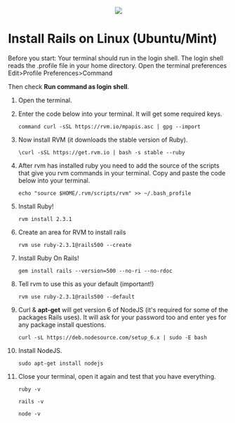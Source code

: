 <p align="center"><img src="https://github.com/coder-factory-academy/cf-guidline-css/blob/master/CFA.png"></p>

# Install Rails on Linux (Ubuntu/Mint)
Before you start: Your terminal should run in the login shell. The login shell reads the .profile file in your home directory. Open the terminal preferences Edit>Profile Preferences>Command

Then check **Run command as login shell**.

1. Open the terminal.
2. Enter the code below into your terminal. It will get some required keys.

    ```
    command curl -sSL https://rvm.io/mpapis.asc | gpg --import
    ```
3. Now install RVM (it downloads the stable version of Ruby).

    ```
    \curl -sSL https://get.rvm.io | bash -s stable --ruby
    ```
4. After rvm has installed ruby you need to add the source of the scripts that give you rvm commands in your terminal. Copy and paste the code below into your terminal.

    ```
    echo "source $HOME/.rvm/scripts/rvm" >> ~/.bash_profile
    ```
5. Install Ruby!

    ```
    rvm install 2.3.1
    ```
6. Create an area for RVM to install rails

    ```
    rvm use ruby-2.3.1@rails500 --create
    ```
7. Install Ruby On Rails!

    ```
    gem install rails --version=500 --no-ri --no-rdoc
    ```
8. Tell rvm to use this as your default (important!)

    ```
    rvm use ruby-2.3.1@rails500 --default
    ```
9. Curl &  **apt-get** will get version 6 of NodeJS (it's required for some of the packages Rails uses). It will ask for your password too and enter yes for any package install questions.

    ```
    curl -sL https://deb.nodesource.com/setup_6.x | sudo -E bash
    ```
10. Install NodeJS.

    ```
    sudo apt-get install nodejs
    ```
11. Close your terminal, open it again and test that you have everything.

    ```
    ruby -v
    ```
    ```
    rails -v
    ```
    ```
    node -v
    ```
